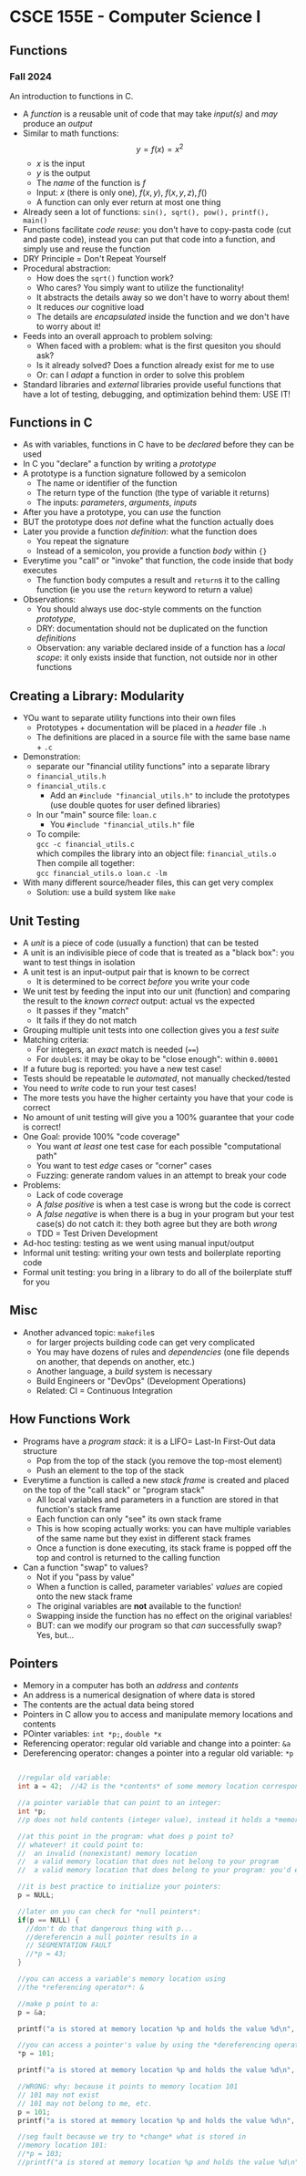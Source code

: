 
# CSCE 155E - Computer Science I
## Functions
### Fall 2024

An introduction to functions in C.

* A *function* is a reusable unit of code that may take *input(s)* and *may* produce an *output*
* Similar to math functions:
  $$y = f(x) = x^2$$
  * $x$ is the input
  * $y$ is the output
  * The *name* of the function is $f$
  * Input: $x$ (there is only one), $f(x, y)$, $f(x, y, z), f()$
  * A function can only ever return at most one thing
* Already seen a lot of functions: `sin(), sqrt(), pow(), printf(), main()`
* Functions facilitate *code reuse*: you don't have to copy-pasta code (cut and paste code), instead you can put that code into a function, and simply use and reuse the function
* DRY Principle = Don't Repeat Yourself
* Procedural abstraction:
  * How does the `sqrt()` function work?
  * Who cares?  You simply want to utilize the functionality!
  * It abstracts the details away so we don't have to worry about them!
  * It reduces *our* cognitive load
  * The details are *encapsulated* inside the function and we don't have to worry about it!
* Feeds into an overall approach to problem solving:
  * When faced with a problem: what is the first quesiton you should ask?
  * Is it already solved? Does a function already exist for me to use
  * Or: can I *adapt* a function in order to solve this problem
* Standard libraries and *external* libraries provide useful functions that have a lot of testing, debugging, and optimization behind them: USE IT!

## Functions in C

* As with variables, functions in C have to be *declared* before they can be used
* In C you "declare" a function by writing a *prototype*
* A prototype is a function signature followed by a semicolon
  * The name or identifier of the function
  * The return type of the function (the type of variable it returns)
  * The inputs: *parameters*, *arguments*, *inputs*
* After you have a prototype, you can *use* the function
* BUT the prototype does *not* define what the function actually does
* Later you provide a function *definition*: what the function does
  * You repeat the signature
  * Instead of a semicolon, you provide a function *body* within `{}`
* Everytime you "call" or "invoke" that function, the code inside that body executes
  * The function body computes a result and `return`s it to the calling function (ie you use the `return` keyword to return a value)
* Observations:
  * You should always use doc-style comments on the function *prototype*,
  * DRY: documentation should not be duplicated on the function *definitions*
  * Observation: any variable declared inside of a function has a *local scope*: it only exists inside that function, not outside nor in other functions

## Creating a Library: Modularity

* YOu want to separate utility functions into their own files
  * Prototypes + documentation will be placed in a *header* file `.h`
  * The definitions are placed in a source file with the same base name + `.c`
* Demonstration:
  * separate our "financial utility functions" into a separate library
  * `financial_utils.h`
  * `financial_utils.c`
    * Add an `#include "financial_utils.h"` to include the prototypes (use double quotes for user defined libraries)
  * In our "main" source file: `loan.c`
    * You `#include "financial_utils.h"` file
  * To compile:  
    `gcc -c financial_utils.c`  
    which compiles the library into an object file: `financial_utils.o`
    Then compile all together:  
    `gcc financial_utils.o loan.c -lm`
* With many different source/header files, this can get very complex
  * Solution: use a build system like `make`

## Unit Testing

* A *unit* is a piece of code (usually a function) that can be tested
* A unit is an indivisible piece of code that is treated as a "black box": you want to test things in isolation
* A unit test is an input-output pair that is known to be correct
  * It is determined to be correct *before* you write your code
* We unit test by feeding the input into our unit (function) and comparing the result to the *known correct* output: actual vs the expected
  * It passes if they "match"
  * It fails if they do not match
* Grouping multiple unit tests into one collection gives you a *test suite*
* Matching criteria:
  * For integers, an *exact* match is needed (`==`)
  * For `double`s: it may be okay to be "close enough": within `0.00001`
* If a future bug is reported: you have a new test case!
* Tests should be repeatable Ie *automated*, not manually checked/tested
* You need to *write* code to run your test cases!
* The more tests you have the higher certainty you have that your code is correct
* No amount of unit testing will give you a 100% guarantee that your code is correct!
* One Goal: provide 100% "code coverage"
  * You want *at least* one test case for each possible "computational path"
  * You want to test *edge* cases or "corner" cases
  * Fuzzing: generate random values in an attempt to break your code
* Problems:
  * Lack of code coverage
  * A *false positive* is when a test case is wrong but the code is correct
  * A *false negative* is when there is a bug in your program but your test case(s) do not catch it: they both agree but they are both *wrong*
  * TDD = Test Driven Development
* Ad-hoc testing: testing as we went using manual input/output
* Informal unit testing: writing your own tests and boilerplate reporting code
* Formal unit testing: you bring in a library to do all of the boilerplate stuff for you

## Misc

* Another advanced topic: `makefile`s
  * for larger projects building code can get very complicated
  * You may have dozens of rules and *dependencies* (one file depends on another, that depends on another, etc.)
  * Another language, a *build* system is necessary
  * Build Engineers or "DevOps" (Development Operations)
  * Related: CI = Continuous Integration

## How Functions Work

* Programs have a *program stack*: it is a LIFO= Last-In First-Out data structure
  * Pop from the top of the stack (you remove the top-most element)
  * Push an element to the top of the stack
* Everytime a function is called a new *stack frame* is created and placed on the top of the "call stack" or "program stack"
  * All local variables and parameters in a function are stored in that function's stack frame
  * Each function can only "see" its own stack frame
  * This is how scoping actually works: you can have multiple variables of the same name but they exist in different stack frames
  * Once a function is done executing, its stack frame is popped off the top and control is returned to the calling function
* Can a function "swap" to values?
  * Not if you "pass by value"
  * When a function is called, parameter variables' *values* are copied onto the new stack frame
  * The original variables are **not** available to the function!
  * Swapping inside the function has no effect on the original variables!
  * BUT: can we modify our program so that *can* successfully swap?  Yes, but...

## Pointers

* Memory in a computer has both an *address* and *contents*
* An address is a numerical designation of where data is stored
* The contents are the actual data being stored
* Pointers in C allow you to access and manipulate memory locations and contents
* POinter variables: `int *p;`, `double *x`
* Referencing operator: regular old variable and change into a pointer: `&a`
* Dereferencing operator: changes a pointer into a regular old variable: `*p`


```c

  //regular old variable:
  int a = 42;  //42 is the *contents* of some memory location corresponding to a

  //a pointer variable that can point to an integer:
  int *p;
  //p does not hold contents (integer value), instead it holds a *memory address*

  //at this point in the program: what does p point to?
  // whatever! it could point to:
  //  an invalid (nonexistant) memory location
  //  a valid memory location that does not belong to your program
  //  a valid memory location that does belong to your program: you'd end up screwing up your own memory!

  //it is best practice to initialize your pointers:
  p = NULL;

  //later on you can check for *null pointers*:
  if(p == NULL) {
    //don't do that dangerous thing with p...
    //dereferencin a null pointer results in a
    // SEGMENTATION FAULT
    //*p = 43;
  }

  //you can access a variable's memory location using
  //the *referencing operator*: &

  //make p point to a:
  p = &a;

  printf("a is stored at memory location %p and holds the value %d\n", p, a);

  //you can access a pointer's value by using the *dereferencing operator*
  *p = 101;

  printf("a is stored at memory location %p and holds the value %d\n", p, a);

  //WRONG: why: because it points to memory location 101
  // 101 may not exist
  // 101 may not belong to me, etc.
  p = 101;
  printf("a is stored at memory location %p and holds the value %d\n", p, a);

  //seg fault because we try to *change* what is stored in
  //memory location 101:
  //*p = 103;
  //printf("a is stored at memory location %p and holds the value %d\n", p, a);


```


```text













```
